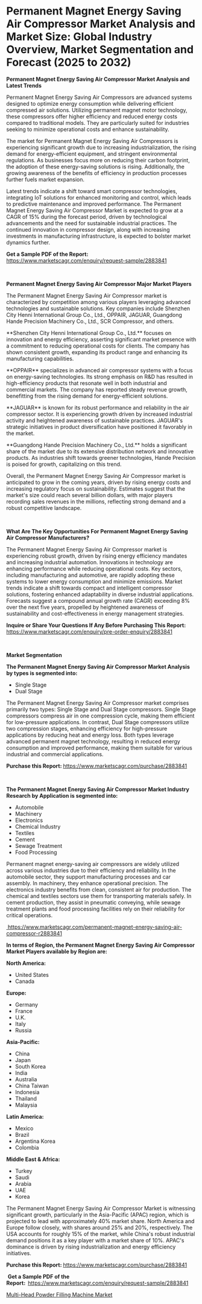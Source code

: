 <p><h1>Permanent Magnet Energy Saving Air Compressor Market Analysis and Market Size: Global Industry Overview, Market Segmentation and Forecast (2025 to 2032)</h1></p><p><strong>Permanent Magnet Energy Saving Air Compressor Market Analysis and Latest Trends</strong></p>
<p><p>Permanent Magnet Energy Saving Air Compressors are advanced systems designed to optimize energy consumption while delivering efficient compressed air solutions. Utilizing permanent magnet motor technology, these compressors offer higher efficiency and reduced energy costs compared to traditional models. They are particularly suited for industries seeking to minimize operational costs and enhance sustainability.</p><p>The market for Permanent Magnet Energy Saving Air Compressors is experiencing significant growth due to increasing industrialization, the rising demand for energy-efficient equipment, and stringent environmental regulations. As businesses focus more on reducing their carbon footprint, the adoption of these energy-saving solutions is rising. Additionally, the growing awareness of the benefits of efficiency in production processes further fuels market expansion.</p><p>Latest trends indicate a shift toward smart compressor technologies, integrating IoT solutions for enhanced monitoring and control, which leads to predictive maintenance and improved performance. The Permanent Magnet Energy Saving Air Compressor Market is expected to grow at a CAGR of 15% during the forecast period, driven by technological advancements and the need for sustainable industrial practices. The continued innovation in compressor design, along with increasing investments in manufacturing infrastructure, is expected to bolster market dynamics further.</p></p>
<p><strong>Get a Sample PDF of the Report:&nbsp;</strong> <a href="https://www.marketscagr.com/enquiry/request-sample/2883841?utm_campaign=2465&utm_medium=2&utm_source=Github&utm_content=ia&utm_term=13032025&utm_id=permanent-magnet-energy-saving-air-compressor">https://www.marketscagr.com/enquiry/request-sample/2883841</a></p>
<p>&nbsp;</p>
<p><strong>Permanent Magnet Energy Saving Air Compressor Major Market Players</strong></p>
<p><p>The Permanent Magnet Energy Saving Air Compressor market is characterized by competition among various players leveraging advanced technologies and sustainable solutions. Key companies include Shenzhen City Henni International Group Co., Ltd., OPPAIR, JAGUAR, Guangdong Hande Precision Machinery Co., Ltd., SCR Compressor, and others.</p><p>**Shenzhen City Henni International Group Co., Ltd.** focuses on innovation and energy efficiency, asserting significant market presence with a commitment to reducing operational costs for clients. The company has shown consistent growth, expanding its product range and enhancing its manufacturing capabilities.</p><p>**OPPAIR** specializes in advanced air compressor systems with a focus on energy-saving technologies. Its strong emphasis on R&D has resulted in high-efficiency products that resonate well in both industrial and commercial markets. The company has reported steady revenue growth, benefitting from the rising demand for energy-efficient solutions.</p><p>**JAGUAR** is known for its robust performance and reliability in the air compressor sector. It is experiencing growth driven by increased industrial activity and heightened awareness of sustainable practices. JAGUAR's strategic initiatives in product diversification have positioned it favorably in the market.</p><p>**Guangdong Hande Precision Machinery Co., Ltd.** holds a significant share of the market due to its extensive distribution network and innovative products. As industries shift towards greener technologies, Hande Precision is poised for growth, capitalizing on this trend.</p><p>Overall, the Permanent Magnet Energy Saving Air Compressor market is anticipated to grow in the coming years, driven by rising energy costs and increasing regulatory focus on sustainability. Estimates suggest that the market's size could reach several billion dollars, with major players recording sales revenues in the millions, reflecting strong demand and a robust competitive landscape.</p></p>
<p>&nbsp;</p>
<p><strong>What Are The Key Opportunities For Permanent Magnet Energy Saving Air Compressor Manufacturers?</strong></p>
<p><p>The Permanent Magnet Energy Saving Air Compressor market is experiencing robust growth, driven by rising energy efficiency mandates and increasing industrial automation. Innovations in technology are enhancing performance while reducing operational costs. Key sectors, including manufacturing and automotive, are rapidly adopting these systems to lower energy consumption and minimize emissions. Market trends indicate a shift towards compact and intelligent compressor solutions, fostering enhanced adaptability in diverse industrial applications. Forecasts suggest a compound annual growth rate (CAGR) exceeding 8% over the next five years, propelled by heightened awareness of sustainability and cost-effectiveness in energy management strategies.</p></p>
<p><strong>Inquire or Share Your Questions If Any Before Purchasing This Report:</strong> <a href="https://www.marketscagr.com/enquiry/pre-order-enquiry/2883841?utm_campaign=2465&utm_medium=2&utm_source=Github&utm_content=ia&utm_term=13032025&utm_id=permanent-magnet-energy-saving-air-compressor">https://www.marketscagr.com/enquiry/pre-order-enquiry/2883841</a></p>
<p>&nbsp;</p>
<p><strong>Market Segmentation</strong></p>
<p><strong>The Permanent Magnet Energy Saving Air Compressor Market Analysis by types is segmented into:</strong></p>
<p><ul><li> Single Stage</li><li>Dual Stage </li></ul></p>
<p><p>The Permanent Magnet Energy Saving Air Compressor market comprises primarily two types: Single Stage and Dual Stage compressors. Single Stage compressors compress air in one compression cycle, making them efficient for low-pressure applications. In contrast, Dual Stage compressors utilize two compression stages, enhancing efficiency for high-pressure applications by reducing heat and energy loss. Both types leverage advanced permanent magnet technology, resulting in reduced energy consumption and improved performance, making them suitable for various industrial and commercial applications.</p></p>
<p><strong>Purchase this Report:&nbsp;</strong><a href="https://www.marketscagr.com/purchase/2883841?utm_campaign=2465&utm_medium=2&utm_source=Github&utm_content=ia&utm_term=13032025&utm_id=permanent-magnet-energy-saving-air-compressor">https://www.marketscagr.com/purchase/2883841</a></p>
<p>&nbsp;</p>
<p><strong>The Permanent Magnet Energy Saving Air Compressor Market Industry Research by Application is segmented into:</strong></p>
<p><ul><li> Automobile</li><li>Machinery</li><li>Electronics</li><li>Chemical Industry</li><li>Textiles</li><li>Cement</li><li>Sewage Treatment</li><li>Food Processing </li></ul></p>
<p><p>Permanent magnet energy-saving air compressors are widely utilized across various industries due to their efficiency and reliability. In the automobile sector, they support manufacturing processes and car assembly. In machinery, they enhance operational precision. The electronics industry benefits from clean, consistent air for production. The chemical and textiles sectors use them for transporting materials safely. In cement production, they assist in pneumatic conveying, while sewage treatment plants and food processing facilities rely on their reliability for critical operations.</p></p>
<p><a href="https://www.marketscagr.com/permanent-magnet-energy-saving-air-compressor-r2883841?utm_campaign=2465&utm_medium=2&utm_source=Github&utm_content=ia&utm_term=13032025&utm_id=permanent-magnet-energy-saving-air-compressor">&nbsp;https://www.marketscagr.com/permanent-magnet-energy-saving-air-compressor-r2883841</a></p>
<p><strong>In terms of Region, the Permanent Magnet Energy Saving Air Compressor Market Players available by Region are:</strong></p>
<p>
    <p> <strong> North America: </strong>
        <ul>
            <li>United States</li>
            <li>Canada</li>
        </ul>
        </p> 
    <p> <strong> Europe: </strong>
        <ul>
            <li>Germany</li>
            <li>France</li>
            <li>U.K.</li>
            <li>Italy</li>
            <li>Russia</li>
        </ul>
        </p> 
    <p> <strong> Asia-Pacific: </strong>
        <ul>
            <li>China</li>
            <li>Japan</li>
            <li>South Korea</li>
            <li>India</li>
            <li>Australia</li>
            <li>China Taiwan</li>
            <li>Indonesia</li>
            <li>Thailand</li>
            <li>Malaysia</li>
        </ul>
        </p> 
    <p> <strong> Latin America: </strong>
        <ul>
            <li>Mexico</li>
            <li>Brazil</li>
            <li>Argentina Korea</li>
            <li>Colombia</li>
        </ul>
        </p> 
    <p> <strong> Middle East & Africa: </strong>
        <ul>
            <li>Turkey</li>
            <li>Saudi</li>
            <li>Arabia</li>
            <li>UAE</li>
            <li>Korea</li>
        </ul>
    </p>
    </p>
<p><p>The Permanent Magnet Energy Saving Air Compressor Market is witnessing significant growth, particularly in the Asia-Pacific (APAC) region, which is projected to lead with approximately 40% market share. North America and Europe follow closely, with shares around 25% and 20%, respectively. The USA accounts for roughly 15% of the market, while China's robust industrial demand positions it as a key player with a market share of 10%. APAC's dominance is driven by rising industrialization and energy efficiency initiatives.</p></p>
<p><strong>Purchase this Report: </strong><a href="https://www.marketscagr.com/purchase/2883841?utm_campaign=2465&utm_medium=2&utm_source=Github&utm_content=ia&utm_term=13032025&utm_id=permanent-magnet-energy-saving-air-compressor">https://www.marketscagr.com/purchase/2883841</a></p>
<p>&nbsp;<strong>Get a Sample PDF of the Report:&nbsp;&nbsp;</strong><a href="https://www.marketscagr.com/enquiry/request-sample/2883841?utm_campaign=2465&utm_medium=2&utm_source=Github&utm_content=ia&utm_term=13032025&utm_id=permanent-magnet-energy-saving-air-compressor">https://www.marketscagr.com/enquiry/request-sample/2883841</a></p>
<p><strong></strong></p>
<p><p><a href="https://github.com/FahadAhmed223/Market-Research-Report-List-1/blob/main/multi-head-powder-filling-machine-market.md?utm_campaign=2465&utm_medium=2&utm_source=Github&utm_content=ia&utm_term=13032025&utm_id=permanent-magnet-energy-saving-air-compressor">Multi-Head Powder Filling Machine Market</a></p></p>